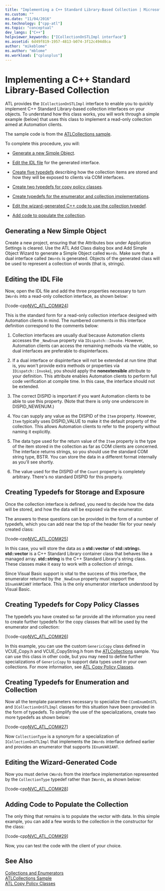 ```yaml
---
title: "Implementing a C++ Standard Library-Based Collection | Microsoft Docs"
ms.custom: ""
ms.date: "11/04/2016"
ms.technology: ["cpp-atl"]
ms.topic: "conceptual"
dev_langs: ["C++"]
helpviewer_keywords: ["ICollectionOnSTLImpl interface"]
ms.assetid: 6d49f819-1957-4813-b074-3f12c494d8ca
author: "mikeblome"
ms.author: "mblome"
ms.workload: ["cplusplus"]
---
```

# Implementing a C++ Standard Library-Based Collection

ATL provides the `ICollectionOnSTLImpl` interface to enable you to quickly implement C++ Standard Library-based collection interfaces on your objects. To understand how this class works, you will work through a simple example (below) that uses this class to implement a read-only collection aimed at Automation clients.

The sample code is from the [ATLCollections sample](../visual-cpp-samples.md).

To complete this procedure, you will:

- [Generate a new Simple Object](#vccongenerating_an_object).

- [Edit the IDL file](#vcconedit_the_idl) for the generated interface.

- [Create five typedefs](#vcconstorage_and_exposure_typedefs) describing how the collection items are stored and how they will be exposed to clients via COM interfaces.

- [Create two typedefs for copy policy classes](#vcconcopy_classes).

- [Create typedefs for the enumerator and collection implementations](#vcconenumeration_and_collection).

- [Edit the wizard-generated C++ code to use the collection typedef](#vcconedit_the_generated_code).

- [Add code to populate the collection](#vcconpopulate_the_collection).

##  <a name="vccongenerating_an_object"></a> Generating a New Simple Object

Create a new project, ensuring that the Attributes box under Application Settings is cleared. Use the ATL Add Class dialog box and Add Simple Object Wizard to generate a Simple Object called `Words`. Make sure that a dual interface called `IWords` is generated. Objects of the generated class will be used to represent a collection of words (that is, strings).

##  <a name="vcconedit_the_idl"></a> Editing the IDL File

Now, open the IDL file and add the three properties necessary to turn `IWords` into a read-only collection interface, as shown below:

[!code-cpp[NVC_ATL_COM#24](../atl/codesnippet/cpp/implementing-an-stl-based-collection_1.idl)]

This is the standard form for a read-only collection interface designed with Automation clients in mind. The numbered comments in this interface definition correspond to the comments below:

1. Collection interfaces are usually dual because Automation clients accesses the `_NewEnum` property via `IDispatch::Invoke`. However, Automation clients can access the remaining methods via the vtable, so dual interfaces are preferable to dispinterfaces.

2. If a dual interface or dispinterface will not be extended at run time (that is, you won't provide extra methods or properties via `IDispatch::Invoke`), you should apply the **nonextensible** attribute to your definition. This attribute enables Automation clients to perform full code verification at compile time. In this case, the interface should not be extended.

3. The correct DISPID is important if you want Automation clients to be able to use this property. (Note that there is only one underscore in DISPID_NEWENUM.)

4. You can supply any value as the DISPID of the `Item` property. However, `Item` typically uses DISPID_VALUE to make it the default property of the collection. This allows Automation clients to refer to the property without naming it explicitly.

5. The data type used for the return value of the `Item` property is the type of the item stored in the collection as far as COM clients are concerned. The interface returns strings, so you should use the standard COM string type, BSTR. You can store the data in a different format internally as you'll see shortly.

6. The value used for the DISPID of the `Count` property is completely arbitrary. There's no standard DISPID for this property.

##  <a name="vcconstorage_and_exposure_typedefs"></a> Creating Typedefs for Storage and Exposure

Once the collection interface is defined, you need to decide how the data will be stored, and how the data will be exposed via the enumerator.

The answers to these questions can be provided in the form of a number of typedefs, which you can add near the top of the header file for your newly created class:

[!code-cpp[NVC_ATL_COM#25](../atl/codesnippet/cpp/implementing-an-stl-based-collection_2.h)]

In this case, you will store the data as a **std::vector** of **std::string**s. **std::vector** is a C++ Standard Library container class that behaves like a managed array. **std::string** is the C++ Standard Library's string class. These classes make it easy to work with a collection of strings.

Since Visual Basic support is vital to the success of this interface, the enumerator returned by the `_NewEnum` property must support the `IEnumVARIANT` interface. This is the only enumerator interface understood by Visual Basic.

##  <a name="vcconcopy_classes"></a> Creating Typedefs for Copy Policy Classes

The typedefs you have created so far provide all the information you need to create further typedefs for the copy classes that will be used by the enumerator and collection:

[!code-cpp[NVC_ATL_COM#26](../atl/codesnippet/cpp/implementing-an-stl-based-collection_3.h)]

In this example, you can use the custom `GenericCopy` class defined in VCUE_Copy.h and VCUE_CopyString.h from the [ATLCollections](../visual-cpp-samples.md) sample. You can use this class in other code, but you may need to define further specializations of `GenericCopy` to support data types used in your own collections. For more information, see [ATL Copy Policy Classes](../atl/atl-copy-policy-classes.md).

##  <a name="vcconenumeration_and_collection"></a> Creating Typedefs for Enumeration and Collection

Now all the template parameters necessary to specialize the `CComEnumOnSTL` and `ICollectionOnSTLImpl` classes for this situation have been provided in the form of typedefs. To simplify the use of the specializations, create two more typedefs as shown below:

[!code-cpp[NVC_ATL_COM#27](../atl/codesnippet/cpp/implementing-an-stl-based-collection_4.h)]

Now `CollectionType` is a synonym for a specialization of `ICollectionOnSTLImpl` that implements the `IWords` interface defined earlier and provides an enumerator that supports `IEnumVARIANT`.

##  <a name="vcconedit_the_generated_code"></a> Editing the Wizard-Generated Code

Now you must derive `CWords` from the interface implementation represented by the `CollectionType` typedef rather than `IWords`, as shown below:

[!code-cpp[NVC_ATL_COM#28](../atl/codesnippet/cpp/implementing-an-stl-based-collection_5.h)]

##  <a name="vcconpopulate_the_collection"></a> Adding Code to Populate the Collection

The only thing that remains is to populate the vector with data. In this simple example, you can add a few words to the collection in the constructor for the class:

[!code-cpp[NVC_ATL_COM#29](../atl/codesnippet/cpp/implementing-an-stl-based-collection_6.h)]

Now, you can test the code with the client of your choice.

## See Also

[Collections and Enumerators](../atl/atl-collections-and-enumerators.md)   
[ATLCollections Sample](../visual-cpp-samples.md)   
[ATL Copy Policy Classes](../atl/atl-copy-policy-classes.md)

